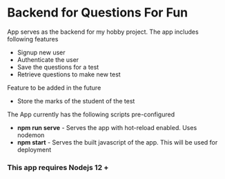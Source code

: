 # Backend for Questions For Fun 
App serves as the backend for my hobby project. The app includes following features
- Signup new user
- Authenticate the user
- Save the questions for a test
- Retrieve questions to make new test

Feature to be added in the future
- Store the marks of the student of the test

The App currently has the following scripts pre-configured

* **npm run serve** - Serves the app with hot-reload enabled. Uses nodemon
* **npm start** - Serves the built javascript of the app. This will be used for deployment


### This app requires Nodejs 12 + 

